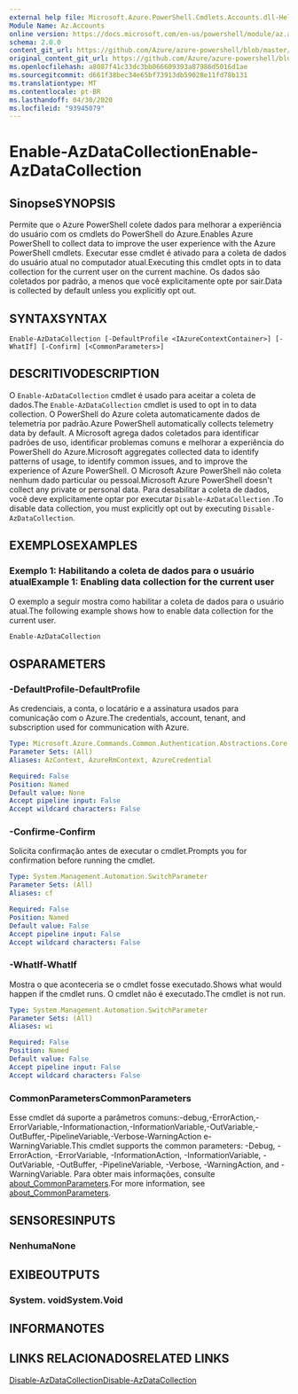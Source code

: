 ```yaml
---
external help file: Microsoft.Azure.PowerShell.Cmdlets.Accounts.dll-Help.xml
Module Name: Az.Accounts
online version: https://docs.microsoft.com/en-us/powershell/module/az.accounts/enable-azdatacollection
schema: 2.0.0
content_git_url: https://github.com/Azure/azure-powershell/blob/master/src/Accounts/Accounts/help/Enable-AzDataCollection.md
original_content_git_url: https://github.com/Azure/azure-powershell/blob/master/src/Accounts/Accounts/help/Enable-AzDataCollection.md
ms.openlocfilehash: a8087f41c33dc3bb066609393a87986d5016d1ae
ms.sourcegitcommit: d661f38bec34e65bf73913db59028e11fd78b131
ms.translationtype: MT
ms.contentlocale: pt-BR
ms.lasthandoff: 04/30/2020
ms.locfileid: "93945079"
---
```

# <span data-ttu-id="cce46-101">Enable-AzDataCollection</span><span class="sxs-lookup"><span data-stu-id="cce46-101">Enable-AzDataCollection</span></span>

## <span data-ttu-id="cce46-102">Sinopse</span><span class="sxs-lookup"><span data-stu-id="cce46-102">SYNOPSIS</span></span>
<span data-ttu-id="cce46-103">Permite que o Azure PowerShell colete dados para melhorar a experiência do usuário com os cmdlets do PowerShell do Azure.</span><span class="sxs-lookup"><span data-stu-id="cce46-103">Enables Azure PowerShell to collect data to improve the user experience with the Azure PowerShell cmdlets.</span></span> <span data-ttu-id="cce46-104">Executar esse cmdlet é ativado para a coleta de dados do usuário atual no computador atual.</span><span class="sxs-lookup"><span data-stu-id="cce46-104">Executing this cmdlet opts in to data collection for the current user on the current machine.</span></span> <span data-ttu-id="cce46-105">Os dados são coletados por padrão, a menos que você explicitamente opte por sair.</span><span class="sxs-lookup"><span data-stu-id="cce46-105">Data is collected by default unless you explicitly opt out.</span></span>

## <span data-ttu-id="cce46-106">SYNTAX</span><span class="sxs-lookup"><span data-stu-id="cce46-106">SYNTAX</span></span>

```
Enable-AzDataCollection [-DefaultProfile <IAzureContextContainer>] [-WhatIf] [-Confirm] [<CommonParameters>]
```

## <span data-ttu-id="cce46-107">DESCRITIVO</span><span class="sxs-lookup"><span data-stu-id="cce46-107">DESCRIPTION</span></span>

<span data-ttu-id="cce46-108">O `Enable-AzDataCollection` cmdlet é usado para aceitar a coleta de dados.</span><span class="sxs-lookup"><span data-stu-id="cce46-108">The `Enable-AzDataCollection` cmdlet is used to opt in to data collection.</span></span> <span data-ttu-id="cce46-109">O PowerShell do Azure coleta automaticamente dados de telemetria por padrão.</span><span class="sxs-lookup"><span data-stu-id="cce46-109">Azure PowerShell automatically collects telemetry data by default.</span></span> <span data-ttu-id="cce46-110">A Microsoft agrega dados coletados para identificar padrões de uso, identificar problemas comuns e melhorar a experiência do PowerShell do Azure.</span><span class="sxs-lookup"><span data-stu-id="cce46-110">Microsoft aggregates collected data to identify patterns of usage, to identify common issues, and to improve the experience of Azure PowerShell.</span></span>
<span data-ttu-id="cce46-111">O Microsoft Azure PowerShell não coleta nenhum dado particular ou pessoal.</span><span class="sxs-lookup"><span data-stu-id="cce46-111">Microsoft Azure PowerShell doesn't collect any private or personal data.</span></span> <span data-ttu-id="cce46-112">Para desabilitar a coleta de dados, você deve explicitamente optar por executar `Disable-AzDataCollection` .</span><span class="sxs-lookup"><span data-stu-id="cce46-112">To disable data collection, you must explicitly opt out by executing `Disable-AzDataCollection`.</span></span>

## <span data-ttu-id="cce46-113">EXEMPLOS</span><span class="sxs-lookup"><span data-stu-id="cce46-113">EXAMPLES</span></span>

### <span data-ttu-id="cce46-114">Exemplo 1: Habilitando a coleta de dados para o usuário atual</span><span class="sxs-lookup"><span data-stu-id="cce46-114">Example 1: Enabling data collection for the current user</span></span>

<span data-ttu-id="cce46-115">O exemplo a seguir mostra como habilitar a coleta de dados para o usuário atual.</span><span class="sxs-lookup"><span data-stu-id="cce46-115">The following example shows how to enable data collection for the current user.</span></span>

```powershell
Enable-AzDataCollection
```

## <span data-ttu-id="cce46-116">OS</span><span class="sxs-lookup"><span data-stu-id="cce46-116">PARAMETERS</span></span>

### <span data-ttu-id="cce46-117">-DefaultProfile</span><span class="sxs-lookup"><span data-stu-id="cce46-117">-DefaultProfile</span></span>

<span data-ttu-id="cce46-118">As credenciais, a conta, o locatário e a assinatura usados para comunicação com o Azure.</span><span class="sxs-lookup"><span data-stu-id="cce46-118">The credentials, account, tenant, and subscription used for communication with Azure.</span></span>

```yaml
Type: Microsoft.Azure.Commands.Common.Authentication.Abstractions.Core.IAzureContextContainer
Parameter Sets: (All)
Aliases: AzContext, AzureRmContext, AzureCredential

Required: False
Position: Named
Default value: None
Accept pipeline input: False
Accept wildcard characters: False
```

### <span data-ttu-id="cce46-119">-Confirme</span><span class="sxs-lookup"><span data-stu-id="cce46-119">-Confirm</span></span>

<span data-ttu-id="cce46-120">Solicita confirmação antes de executar o cmdlet.</span><span class="sxs-lookup"><span data-stu-id="cce46-120">Prompts you for confirmation before running the cmdlet.</span></span>

```yaml
Type: System.Management.Automation.SwitchParameter
Parameter Sets: (All)
Aliases: cf

Required: False
Position: Named
Default value: False
Accept pipeline input: False
Accept wildcard characters: False
```

### <span data-ttu-id="cce46-121">-WhatIf</span><span class="sxs-lookup"><span data-stu-id="cce46-121">-WhatIf</span></span>

<span data-ttu-id="cce46-122">Mostra o que aconteceria se o cmdlet fosse executado.</span><span class="sxs-lookup"><span data-stu-id="cce46-122">Shows what would happen if the cmdlet runs.</span></span> <span data-ttu-id="cce46-123">O cmdlet não é executado.</span><span class="sxs-lookup"><span data-stu-id="cce46-123">The cmdlet is not run.</span></span>

```yaml
Type: System.Management.Automation.SwitchParameter
Parameter Sets: (All)
Aliases: wi

Required: False
Position: Named
Default value: False
Accept pipeline input: False
Accept wildcard characters: False
```

### <span data-ttu-id="cce46-124">CommonParameters</span><span class="sxs-lookup"><span data-stu-id="cce46-124">CommonParameters</span></span>

<span data-ttu-id="cce46-125">Esse cmdlet dá suporte a parâmetros comuns:-debug,-ErrorAction,-ErrorVariable,-Informationaction,-InformationVariable,-OutVariable,-OutBuffer,-PipelineVariable,-Verbose-WarningAction e-WarningVariable.</span><span class="sxs-lookup"><span data-stu-id="cce46-125">This cmdlet supports the common parameters: -Debug, -ErrorAction, -ErrorVariable, -InformationAction, -InformationVariable, -OutVariable, -OutBuffer, -PipelineVariable, -Verbose, -WarningAction, and -WarningVariable.</span></span> <span data-ttu-id="cce46-126">Para obter mais informações, consulte [about_CommonParameters](/powershell/module/microsoft.powershell.core/about/about_commonparameters).</span><span class="sxs-lookup"><span data-stu-id="cce46-126">For more information, see [about_CommonParameters](/powershell/module/microsoft.powershell.core/about/about_commonparameters).</span></span>

## <span data-ttu-id="cce46-127">SENSORES</span><span class="sxs-lookup"><span data-stu-id="cce46-127">INPUTS</span></span>

### <span data-ttu-id="cce46-128">Nenhuma</span><span class="sxs-lookup"><span data-stu-id="cce46-128">None</span></span>

## <span data-ttu-id="cce46-129">EXIBE</span><span class="sxs-lookup"><span data-stu-id="cce46-129">OUTPUTS</span></span>

### <span data-ttu-id="cce46-130">System. void</span><span class="sxs-lookup"><span data-stu-id="cce46-130">System.Void</span></span>

## <span data-ttu-id="cce46-131">INFORMA</span><span class="sxs-lookup"><span data-stu-id="cce46-131">NOTES</span></span>

## <span data-ttu-id="cce46-132">LINKS RELACIONADOS</span><span class="sxs-lookup"><span data-stu-id="cce46-132">RELATED LINKS</span></span>

[<span data-ttu-id="cce46-133">Disable-AzDataCollection</span><span class="sxs-lookup"><span data-stu-id="cce46-133">Disable-AzDataCollection</span></span>](./Disable-AzDataCollection.md)
